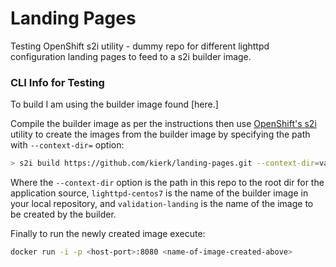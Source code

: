 # Landing Pages

Testing OpenShift s2i utility - dummy repo for different lighttpd configuration landing pages to feed to a s2i builder image.

### CLI Info for Testing

To build I am using the builder image found [here.]

Compile the builder image as per the instructions then use [OpenShift's s2i](https://github.com/openshift/source-to-image) utility to create the images from the builder image by specifying the path with `--context-dir=` option:

```bash
> s2i build https://github.com/kierk/landing-pages.git --context-dir=validation/ lighttpd-centos7 validation-landing
```

Where the `--context-dir` option is the path in this repo to the root dir for the application source, `lighttpd-centos7` is the name of the builder image in your local repository, and `validation-landing` is the name of the image to be created by the builder.

Finally to run the newly created image execute:

```bash
docker run -i -p <host-port>:8080 <name-of-image-created-above>
```